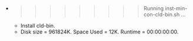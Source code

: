 * >>>>>>>>> Running inst-min-con-cld-bin.sh ...
  * Install cld-bin.
  * Disk size = 961824K. Space Used = 12K. Runtime = 00:00:00:00.
